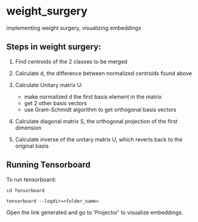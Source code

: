 # weight_surgery
implementing weight surgery, visualizing embeddings

## Steps in weight surgery: 

1. Find centroids of the 2 classes to be merged 

2. Calculate d, the difference between normalized centroids found above 

3. Calculate Unitary matrix U: 
    - make normalized d the first basis element in the matrix 
    - get 2 other basis vectors 
    - use Gram-Schmidt algorithm to get orthogonal basis vectors 

4. Calculate diagonal matrix S, the orthogonal projection of the first dimension 

5. Calculate inverse of the unitary matrix U, which reverts back to the original basis 


## Running Tensorboard 

To run tensorboard: 
```
cd Tensorboard

tensorboard --logdir=<folder_name>
```

Open the link generated and go to 'Projector' to visualize embeddings. 